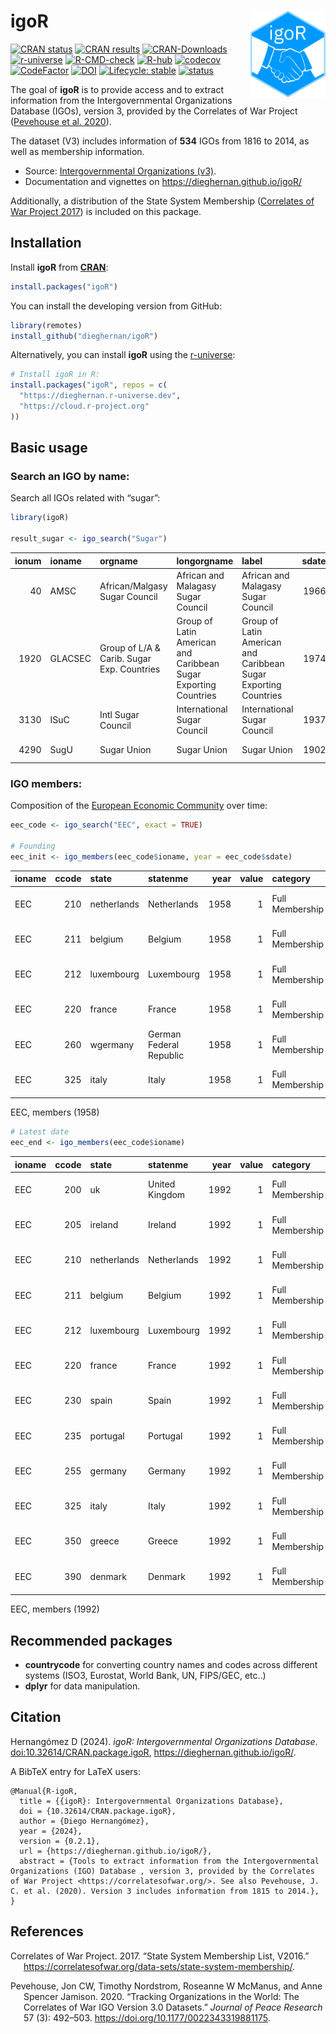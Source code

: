 
<!-- README.md is generated from README.Rmd. Please edit that file -->

# igoR <a href='https://dieghernan.github.io/igoR/'><img src="man/figures/logo.png" align="right" height="139"/></a>

<!-- badges: start -->

[![CRAN
status](https://www.r-pkg.org/badges/version/igoR)](https://CRAN.R-project.org/package=igoR)
[![CRAN
results](https://badges.cranchecks.info/worst/igoR.svg)](https://cran.r-project.org/web/checks/check_results_igoR.html)
[![CRAN-Downloads](https://cranlogs.r-pkg.org/badges/grand-total/igoR)](https://cran.r-project.org/package=igoR)
[![r-universe](https://dieghernan.r-universe.dev/badges/igoR)](https://dieghernan.r-universe.dev/)
[![R-CMD-check](https://github.com/dieghernan/igoR/actions/workflows/check-full.yaml/badge.svg)](https://github.com/dieghernan/igoR/actions/workflows/check-full.yaml)
[![R-hub](https://github.com/dieghernan/igoR/actions/workflows/rhub.yaml/badge.svg)](https://github.com/dieghernan/igoR/actions/workflows/rhub.yaml)
[![codecov](https://codecov.io/gh/dieghernan/igoR/branch/main/graph/badge.svg?token=UH3VLTTTRE)](https://app.codecov.io/gh/dieghernan/igoR)
[![CodeFactor](https://www.codefactor.io/repository/github/dieghernan/igor/badge)](https://www.codefactor.io/repository/github/dieghernan/igor)
[![DOI](https://img.shields.io/badge/DOI-10.32614/CRAN.package.igoR-blue)](https://doi.org/10.32614/CRAN.package.igoR)
[![Lifecycle:
stable](https://img.shields.io/badge/lifecycle-stable-brightgreen.svg)](https://lifecycle.r-lib.org/articles/stages.html#stable)
[![status](https://tinyverse.netlify.app/status/igoR)](https://CRAN.R-project.org/package=igoR)

<!-- badges: end -->

The goal of **igoR** is to provide access and to extract information
from the Intergovernmental Organizations Database (IGOs), version 3,
provided by the Correlates of War Project ([Pevehouse et al.
2020](#ref-pevehouse2020)).

The dataset (V3) includes information of **534** IGOs from 1816 to 2014,
as well as membership information.

- Source: [Intergovernmental Organizations
  (v3)](https://correlatesofwar.org/data-sets/IGOs/).
- Documentation and vignettes on <https://dieghernan.github.io/igoR/>

Additionally, a distribution of the State System Membership ([Correlates
of War Project 2017](#ref-correlatesofwarproject2017)) is included on
this package.

## Installation

Install **igoR** from
[**CRAN**](https://CRAN.R-project.org/package=igoR):

``` r
install.packages("igoR")
```

You can install the developing version from GitHub:

``` r
library(remotes)
install_github("dieghernan/igoR")
```

Alternatively, you can install **igoR** using the
[r-universe](https://dieghernan.r-universe.dev/igoR):

``` r
# Install igoR in R:
install.packages("igoR", repos = c(
  "https://dieghernan.r-universe.dev",
  "https://cloud.r-project.org"
))
```

## Basic usage

### Search an IGO by name:

Search all IGOs related with “sugar”:

``` r
library(igoR)

result_sugar <- igo_search("Sugar")
```

| ionum | ioname | orgname | longorgname | label | sdate | deaddate | dead | integrated | replaced | igocode | version | accuracyofpre1965membershipdates | sourcesandnotes | imputed | political | social | economic |
|---:|:---|:---|:---|:---|---:|---:|---:|---:|---:|---:|---:|:---|:---|---:|---:|---:|---:|
| 40 | AMSC | African/Malgasy Sugar Council | African and Malagasy Sugar Council | African and Malagasy Sugar Council | 1966 | 1977 | 1 | 0 | 0 | NA | 2.1 | Not applicable - created 1965 or later |  | 0 | 0 | 0 | 1 |
| 1920 | GLACSEC | Group of L/A & Carib. Sugar Exp. Countries | Group of Latin American and Caribbean Sugar Exporting Countries | Group of Latin American and Caribbean Sugar Exporting Countries | 1974 | 2001 | 1 | 0 | 0 | NA | 2.3 | Not applicable - created 1965 or later |  | 0 | 1 | 0 | 0 |
| 3130 | ISuC | Intl Sugar Council | International Sugar Council | International Sugar Council | 1937 | 1967 | 1 | 0 | 0 | 91 | 3.0 | Within 5 years |  | 0 | 0 | 1 | 0 |
| 4290 | SugU | Sugar Union | Sugar Union | Sugar Union | 1902 | 1913 | 1 | 0 | 0 | 29 | 3.0 | Completely accurate, except a few minor uncertainties |  | 0 | 0 | 0 | 1 |

### IGO members:

Composition of the [European Economic
Community](https://en.wikipedia.org/wiki/European_Economic_Community)
over time:

``` r
eec_code <- igo_search("EEC", exact = TRUE)

# Founding
eec_init <- igo_members(eec_code$ioname, year = eec_code$sdate)
```

| ioname | ccode | state | statenme | year | value | category | orgname |
|:---|---:|:---|:---|---:|---:|:---|:---|
| EEC | 210 | netherlands | Netherlands | 1958 | 1 | Full Membership | European Economic Community |
| EEC | 211 | belgium | Belgium | 1958 | 1 | Full Membership | European Economic Community |
| EEC | 212 | luxembourg | Luxembourg | 1958 | 1 | Full Membership | European Economic Community |
| EEC | 220 | france | France | 1958 | 1 | Full Membership | European Economic Community |
| EEC | 260 | wgermany | German Federal Republic | 1958 | 1 | Full Membership | European Economic Community |
| EEC | 325 | italy | Italy | 1958 | 1 | Full Membership | European Economic Community |

EEC, members (1958)

``` r
# Latest date
eec_end <- igo_members(eec_code$ioname)
```

| ioname | ccode | state | statenme | year | value | category | orgname |
|:---|---:|:---|:---|---:|---:|:---|:---|
| EEC | 200 | uk | United Kingdom | 1992 | 1 | Full Membership | European Economic Community |
| EEC | 205 | ireland | Ireland | 1992 | 1 | Full Membership | European Economic Community |
| EEC | 210 | netherlands | Netherlands | 1992 | 1 | Full Membership | European Economic Community |
| EEC | 211 | belgium | Belgium | 1992 | 1 | Full Membership | European Economic Community |
| EEC | 212 | luxembourg | Luxembourg | 1992 | 1 | Full Membership | European Economic Community |
| EEC | 220 | france | France | 1992 | 1 | Full Membership | European Economic Community |
| EEC | 230 | spain | Spain | 1992 | 1 | Full Membership | European Economic Community |
| EEC | 235 | portugal | Portugal | 1992 | 1 | Full Membership | European Economic Community |
| EEC | 255 | germany | Germany | 1992 | 1 | Full Membership | European Economic Community |
| EEC | 325 | italy | Italy | 1992 | 1 | Full Membership | European Economic Community |
| EEC | 350 | greece | Greece | 1992 | 1 | Full Membership | European Economic Community |
| EEC | 390 | denmark | Denmark | 1992 | 1 | Full Membership | European Economic Community |

EEC, members (1992)

## Recommended packages

- **countrycode** for converting country names and codes across
  different systems (ISO3, Eurostat, World Bank, UN, FIPS/GEC, etc..)
- **dplyr** for data manipulation.

## Citation

<p>
Hernangómez D (2024). <em>igoR: Intergovernmental Organizations
Database</em>.
<a href="https://doi.org/10.32614/CRAN.package.igoR">doi:10.32614/CRAN.package.igoR</a>,
<a href="https://dieghernan.github.io/igoR/">https://dieghernan.github.io/igoR/</a>.
</p>

A BibTeX entry for LaTeX users:

    @Manual{R-igoR,
      title = {{igoR}: Intergovernmental Organizations Database},
      doi = {10.32614/CRAN.package.igoR},
      author = {Diego Hernangómez},
      year = {2024},
      version = {0.2.1},
      url = {https://dieghernan.github.io/igoR/},
      abstract = {Tools to extract information from the Intergovernmental Organizations (IGO) Database , version 3, provided by the Correlates of War Project <https://correlatesofwar.org/>. See also Pevehouse, J. C. et al. (2020). Version 3 includes information from 1815 to 2014.},
    }

## References

<div id="refs" class="references csl-bib-body hanging-indent"
entry-spacing="0">

<div id="ref-correlatesofwarproject2017" class="csl-entry">

Correlates of War Project. 2017. “State System Membership List, V2016.”
<https://correlatesofwar.org/data-sets/state-system-membership/>.

</div>

<div id="ref-pevehouse2020" class="csl-entry">

Pevehouse, Jon CW, Timothy Nordstrom, Roseanne W McManus, and Anne
Spencer Jamison. 2020. “Tracking Organizations in the World: The
Correlates of War IGO Version 3.0 Datasets.” *Journal of Peace Research*
57 (3): 492–503. <https://doi.org/10.1177/0022343319881175>.

</div>

</div>
